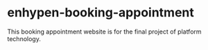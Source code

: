 # enhypen-booking-appointment
This booking appointment website is for the final project of platform technology.
